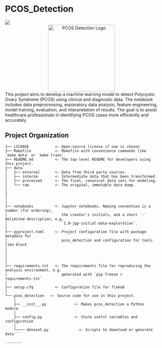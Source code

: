 # PCOS_Detection

<a target="_blank" href="https://cookiecutter-data-science.drivendata.org/">
    <img src="https://img.shields.io/badge/CCDS-Project%20template-328F97?logo=cookiecutter" />
</a>
<a target="_blank" href=""
    <img src="https://img.shields.io/badge/CCDS-Project%20template-328F97?logo=cookiecutter" />
</a>

<div align="center">
    <img src="https://tse1.mm.bing.net/th/id/OIP.rwrX0phesVws97q8xhHzMAHaHa?rs=1&pid=ImgDetMain&o=7&rm=3" alt="PCOS Detection Logo" height="220">
</div>
This project aims to develop a machine learning model to detect Polycystic Ovary Syndrome (PCOS) using clinical and diagnostic data. The notebook includes data preprocessing, exploratory data analysis, feature engineering, model training, evaluation, and interpretation of results. The goal is to assist healthcare professionals in identifying PCOS cases more efficiently and accurately.

## Project Organization

```
├── LICENSE            <- Open-source license if one is chosen
├── Makefile           <- Makefile with convenience commands like `make data` or `make train`
├── README.md          <- The top-level README for developers using this project.
├── data
│   ├── external       <- Data from third party sources.
│   ├── interim        <- Intermediate data that has been transformed.
│   ├── processed      <- The final, canonical data sets for modeling.
│   └── raw            <- The original, immutable data dump.
│
├
│
│
├── notebooks          <- Jupyter notebooks. Naming convention is a number (for ordering),
│                         the creator's initials, and a short `-` delimited description, e.g.
│                         `1.0-jqp-initial-data-exploration`.
│
├── pyproject.toml     <- Project configuration file with package metadata for 
│                         pcos_detection and configuration for tools like black
│
│
│
│
├── requirements.txt   <- The requirements file for reproducing the analysis environment, e.g.
│                         generated with `pip freeze > requirements.txt`
│
├── setup.cfg          <- Configuration file for flake8
│
└── pcos_detection   <- Source code for use in this project.
    │
    ├── __init__.py             <- Makes pcos_detection a Python module
    │
    ├── config.py               <- Store useful variables and configuration
    │
    └──── dataset.py              <- Scripts to download or generate data```

--------

